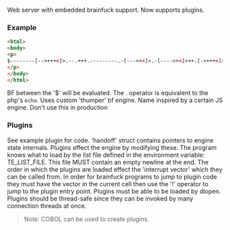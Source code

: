 Web server with embedded brainfuck support. Now supports plugins.
### Example
```html
<html>
<body>
<p>
$--------[-->+++<]>.--.+++.---------.-[--->+<]>.-[---->+<]>++.[->+++<]>+.-[->+++<]>.--[->++++<]>-.--------.+++.-------.--.+++++.-------.-[--->+<]>--.[-->+++++++<]>.-------.----.--.++.--[--->+<]>-.+++++[->+++<]>.---------.[--->+<]>--.[->+++<]>+.--[--->+<]>---.++.$
</p>
</body>
</html>
```
BF between the '$' will be evaluated. The . operator is equivalent to the php's ```echo```.
Uses custom 'thumper' bf engine. Name inspired by a certain JS engine.
Don't use this in production
### Plugins
See example plugin for code.
'handoff' struct contains pointers to engine state internals. Plugins effect the engine by modifying these.
The program knows what to load by the list file defined in the environment variable: TE_LIST_FILE.
This file MUST contain an empty newline at the end.
The order in which the plugins are loaded effect the 'interrupt vector' which they can be called from.
In order for brainfuck programs to jump to plugin code they must have the vector in the current cell then use the '!' operator to jump to the plugin entry point.
Plugins must be able to be loaded by dlopen. Plugins should be thread-safe since they can be invoked by many connection threads at once.
> Note: COBOL can be used to create plugins.
